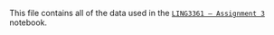 This file contains all of the data used in the [```LING3361 – Assignment 3```](https://github.com/tavlarios/LING3361/blob/main/Assignment%203/LING3361%20%E2%80%93%20Assignment%203.ipynb) notebook.
